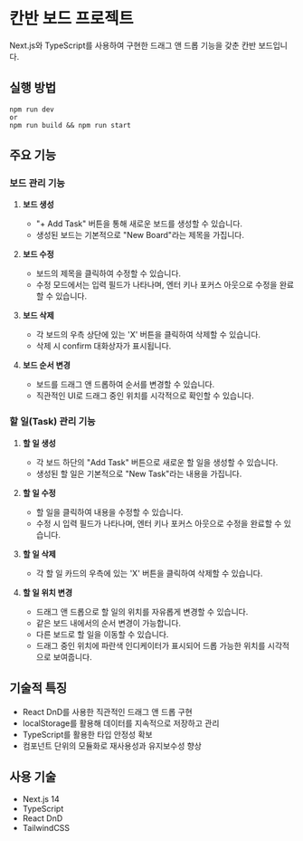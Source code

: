 # 칸반 보드 프로젝트

Next.js와 TypeScript를 사용하여 구현한 드래그 앤 드롭 기능을 갖춘 칸반 보드입니다.

## 실행 방법

```
npm run dev
or
npm run build && npm run start
```

## 주요 기능

### 보드 관리 기능

1. **보드 생성**

   - "+ Add Task" 버튼을 통해 새로운 보드를 생성할 수 있습니다.
   - 생성된 보드는 기본적으로 "New Board"라는 제목을 가집니다.

2. **보드 수정**

   - 보드의 제목을 클릭하여 수정할 수 있습니다.
   - 수정 모드에서는 입력 필드가 나타나며, 엔터 키나 포커스 아웃으로 수정을 완료할 수 있습니다.

3. **보드 삭제**

   - 각 보드의 우측 상단에 있는 'X' 버튼을 클릭하여 삭제할 수 있습니다.
   - 삭제 시 confirm 대화상자가 표시됩니다.

4. **보드 순서 변경**
   - 보드를 드래그 앤 드롭하여 순서를 변경할 수 있습니다.
   - 직관적인 UI로 드래그 중인 위치를 시각적으로 확인할 수 있습니다.

### 할 일(Task) 관리 기능

1. **할 일 생성**

   - 각 보드 하단의 "Add Task" 버튼으로 새로운 할 일을 생성할 수 있습니다.
   - 생성된 할 일은 기본적으로 "New Task"라는 내용을 가집니다.

2. **할 일 수정**

   - 할 일을 클릭하여 내용을 수정할 수 있습니다.
   - 수정 시 입력 필드가 나타나며, 엔터 키나 포커스 아웃으로 수정을 완료할 수 있습니다.

3. **할 일 삭제**

   - 각 할 일 카드의 우측에 있는 'X' 버튼을 클릭하여 삭제할 수 있습니다.

4. **할 일 위치 변경**
   - 드래그 앤 드롭으로 할 일의 위치를 자유롭게 변경할 수 있습니다.
   - 같은 보드 내에서의 순서 변경이 가능합니다.
   - 다른 보드로 할 일을 이동할 수 있습니다.
   - 드래그 중인 위치에 파란색 인디케이터가 표시되어 드롭 가능한 위치를 시각적으로 보여줍니다.

## 기술적 특징

- React DnD를 사용한 직관적인 드래그 앤 드롭 구현
- localStorage를 활용해 데이터를 지속적으로 저장하고 관리
- TypeScript를 활용한 타입 안정성 확보
- 컴포넌트 단위의 모듈화로 재사용성과 유지보수성 향상

## 사용 기술

- Next.js 14
- TypeScript
- React DnD
- TailwindCSS
